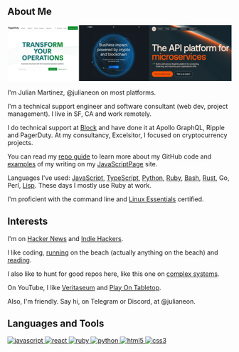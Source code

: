 
## About Me

![worplaces: pagerduty, ripple, apollographql](workplaces.png)

I'm Julian Martinez, @julianeon on most platforms.

I'm a technical support engineer and software consultant (web dev, project management). I live in SF, CA and work remotely. 

I do technical support at [Block](https://www.linkedin.com/in/julianeon/) and have done it at Apollo GraphQL, Ripple and PagerDuty. At my consultancy, Excelsitor, I focused on cryptocurrency projects.

You can read my [repo guide](repo_guide.md) to learn more about my GitHub code and [examples](https://javascriptpage.com/react-svelte-pitch-deck-app-comparison) of my writing on my [JavaScriptPage](https://javascriptpage.com) site. 

Languages I've used: [JavaScript](repo_guide.md), [TypeScript](https://github.com/julianeon/userform), [Python](https://github.com/julianeon/slackbot), [Ruby](https://github.com/julianeon/useful-ruby-scripts), [Bash](https://github.com/julianeon/useful-bash-scripts), [Rust](https://github.com/julianeon/moodtracker/tree/main), Go, Perl, [Lisp](https://gist.github.com/julianeon/11f71c1a860c292b1699a9f75a6c3e0e). These days I mostly use Ruby at work.

I'm proficient with the command line and [Linux Essentials](https://www.lpi.org/our-certifications/exam-010-objectives) certified. 

## Interests 

I'm on [Hacker News](https://news.ycombinator.com/) and [Indie Hackers](https://indiehackers.com). 

I like coding, [running](https://goldengaterunningclub.org/) on the beach (actually anything on the beach) and [reading](books.md).

I also like to hunt for good repos here, like this one on [complex systems](https://github.com/ByteByteGoHq/system-design-101).

On YouTube, I like [Veritaseum](https://www.youtube.com/channel/UCHnyfMqiRRG1u-2MsSQLbXA) and [Play On Tabletop](https://www.youtube.com/watch?v=Sk6xN-tmWX8&t=1s).

Also, I'm friendly. Say hi, on Telegram or Discord, at @julianeon.

<h2 align="left">Languages and Tools</h2>
<p align="left">
<a href="https://developer.mozilla.org/en-US/docs/Web/JavaScript" target="_blank"> <img src="https://img.shields.io/badge/JavaScript-323330?style=for-the-badge&logo=javascript&logoColor=F7DF1Eg" alt="javascript" </a>
<a href="https://reactjs.org/" target="_blank"> <img src="https://img.shields.io/badge/react-%2320232a.svg?style=for-the-badge&logo=react&logoColor=%2361DAFB" alt="react" </a>
<a href="https://www.ruby-lang.org/en/" target="_blank"> <img src="https://img.shields.io/badge/Ruby-CC342D?style=for-the-badge&logo=ruby&logoColor=white" alt="ruby" /> </a>
<a href="https://www.python.org/" target="_blank"> <img src="https://img.shields.io/badge/Python-3776AB?style=for-the-badge&logo=python&logoColor=white" alt="python" /> </a>
<a href="https://www.w3.org/html/" target="_blank"> <img src="https://img.shields.io/badge/HTML5-E34F26?style=for-the-badge&logo=html5&logoColor=white" alt="html5" /> </a>
<a href="https://www.w3schools.com/css/" target="_blank"> <img src="https://img.shields.io/badge/CSS3-1572B6?style=for-the-badge&logo=css3&logoColor=white" alt="css3" /> </a>

